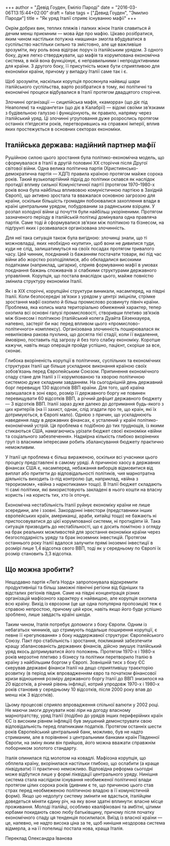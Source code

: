 +++
author = "Девід Гоуден, Еміліо Пароді"
date = "2016-03-06T13:15:44+02:00"
draft = false
tags = ["Девид Гоуден", "Эмилио Пароди"]
title = "Як уряд Італії сприяє існуванню мафії"
+++

Окрім добрих вин, теплих пляжів і палких жінок Італія славиться й дечим
менш приємним — мова йде про мафію. Цікаво розібратися, яким чином
настільки потужна «машина» змогла вбудуватися в суспільство настільки
сильно та змістовно, але ще важливіше зрозуміти, яку роль вона відіграє
поруч із італійським урядом. З одного боку, дуже легко стверджувати, що
мафія та корумпована економічна система, в якій вона функціонує, є
неправильними і непродуктивними для країни. З другого боку, її
присутність може бути сприятливою для економіки країни, причому у
випадку Італії саме так і є.

Щоб зрозуміти, наскільки корупція просякнула найвищі шари італійського
суспільства, варто розібратися в тому, які політичні та економічні
процеси відбувалися в Італії протягом двадцятого сторіччя.

Злочинні організації — сицилійська мафія, «каморра» (що діє під
Неаполем) та «ндранґета» (що діє в Калабрії) — відомі своїми зв’язками з
будівельною галуззю і функціонують, як правило, напряму через
італійський уряд. Ці злочинні угруповання дуже розрослись протягом
останніх п’ятдесяти років, перетворившись на справжні імперії, вплив
яких простежується в основних секторах економіки.

Італійська держава: надійний партнер мафії
------------------------------------------

Рушійною силою цього зростання була політико-економічна модель, що
сформувалася в Італії в другій половині ХХ сторіччя після Другої
світової війни. Одна велика політична партія (Християнсько-демократична
партія — ХДП) правила країною протягом майже сорока років. Такий
вузькопартійний підхід до політики склався як наслідок протидії впливу
сильної Комуністичної партії (протягом 1970–1980-х років вона була
найбільш впливовою комуністичною партією в Західній Європі), що активно
зростала та вважалася основною загрозою для країни, оскільки більшість
громадян побоювалися захоплення влади в країні центральним урядом,
побудованим за радянським взірцем. У розпал холодної війни ці почуття
були найбільш укоріненими. Протягом зазначеного періоду в італійській
політиці домінувала одна правляча партія. Саме тоді й сформувалися
зв’язки між політикою та бізнесом, на підґрунті яких і розвивалася
організована злочинність.

Для неї така ситуація також була вигідною: злочинці знали, що ті
можновладці, яких необхідно «купити», щоб вони не дивилися туди, куди не
слід, залишатимуться на своїх посадах протягом тривалого часу. Цей
чинник, поєднаний із бажанням постачати товари, які під час війни або
жорстко розподілялися, або обкладалися високими податками (наприклад,
цигарки), сприяв формуванню мафії в умовах поєднання бажань споживачів
зі слабкими структурами державного управління. Корупція, що постала
внаслідок цього, майже повністю змінила структуру економіки Італії.

Як і в XIX сторіччі, корупційні структури виникали, насамперед, на
півдні Італії. Коли безпосередні зв’язки з урядом у центрі зміцніли,
стрімке зростання мафії охопило й більш промислово розвинуту північ
країни. Проблема, яка колись мала територіально обмежений характер,
тепер охопила всі основні галузі промисловості, створивши плетиво
зв’язків між бізнесом і політикою (італійський колега Дуайта
Ейзенхауера, напевно, застеріг би нас перед впливом цього
«промислово-політичного» комплексу). Організована злочинність
поширювалася як невиліковна ракова пухлина, що досягла тієї стадії, коли
її видалення, ймовірно, поставить під загрозу й без того слабку
економіку. Коротше кажучи, навіть якщо операція пройде успішно, пацієнт,
скоріше за все, сконає.

Глибока вкоріненість корупції в політичних, суспільних та економічних
структурах Італії ще більше ускладнює виконання країною своїх
зобов’язань перед Європейським Союзом. Припинення економічного спаду
стане для Італії з її корумпованою та хворою політичною системою дуже
складним завданням. На сьогоднішній день державний борг перевищує 130
відсотків ВВП країни. Для того, щоб країна залишалася в зоні євро,
розмір її державного боргу не повинен перевищувати 60 відсотків ВВП, а
річний дефіцит державного бюджету — 3 відсотків ВВП. Італії зараз дуже
далеко до дотримання будь-якого з цих критеріїв (на її захист, однак,
слід згадати про те, що країн, які їх дотримуються, в Європі мало).
Однією з причин, що ускладнюють наведення ладу в державних фінансах, є
усталений у країні політико-економічний устрій. Ця проблема є подібною
до тих труднощів, із якими стикаються США, намагаючись урізати бюджет
своєї економіки «війни та соціального забезпечення». Надмірна кількість
глибоко вкорінених груп із власними інтересами робить збалансування
бюджету практично неможливим.

У Італії ця проблема є більш вираженою, оскільки всі учасники цього
процесу представлені в самому уряді. А причиною хаосу в державних
фінансах США є, насамперед, небажання виборців відмовитися від виплат
або притягти до відповідальності політиків, чия марнотратна діяльність
виходить із-під контролю (це, наприклад, «війна з тероризмом», «війна з
наркотиками» тощо). В Італії бюджет складають ті самі політики, які
використовують закладені в нього кошти на власну користь і на користь
тих, хто їх оточує.

Економічна нестабільність Італії руйнує економіку країни не лише
зсередини, але і ззовні. Закордонні інвестори (представники інших
європейських країн, американці, араби, китайці тощо) не бажають ні
пристосовуватися до цієї корумпованої системи, ні протидіяти їй. Така
ситуація призводить до нестабільності, що є досить помітною з огляду на
брак реальних можливостей для зростання економіки країни через
безгосподарність уряду та брак іноземних інвестицій. Протягом останнього
року Італії вдалося залучити прямі іноземні інвестиції в розмірі лише
1,4 відсотка свого ВВП, тоді як у середньому по Європі їх розмір
становить 3,3 відсотка.

Що можна зробити?
-----------------

Нещодавно партія «Леґа Норд» запропонувала відокремити продуктивніші та
більш заможні північні регіони від бідніших та відсталих регіонів
півдня. Саме на півдні концентрація різних організацій мафіозного
характеру є найвищою, але корупція охопила всю країну. Вихід із єврозони
(це ще одна популярна пропозиція) теж є справою непростою, причому цей
крок, навіть якщо його буде успішно зроблено, лише завдасть країні
шкоди.

Таким чином, Італія потребує допомоги з боку Європи. Одним із небагатьох
чинників, що стримують подальше поширення корупції, є певне її
«регулювання» з боку наддержавної структури: Європейського Союзу. Пакт
про стабільність і зростання, покликаний забезпечити кращу
збалансованість державних фінансів, дійсно змушує італійський уряд якось
дотримуватися його положень. Протягом 1970-х і 1980-х років мерзотне
плетиво з бізнесу та політики перетворило Італію в країну з найбільшим
боргом у Європі. Зовнішній тиск з боку ЄС скерував державні фінанси
Італії на дещо сприятливішу траєкторію розвитку (в період між
впровадженням євро та початком фінансової кризи відношення розміру
державного боргу Італії до ВВП знизилося на 20 відсотків, а річний
рівень інфляції, котрий упродовж 1970-х і 1980-х років становив у
середньому 10 відсотків, після 2000 року впав до менш ніж 3 відсотків).

Цьому процесові сприяло впровадження спільної валюти у 2002 році. Не
маючи змоги друкувати нові ліри на догоду власному марнотратству, уряд
Італії (подібно до урядів інших периферійних країн ЄС із високим рівнем
інфляції) був змушений демонструвати свою відповідальність перед
платниками податків. Протягом останніх шести років Європейський
центральний банк, можливо, був не надто стриманим, але в порівнянні з
центральними банками країн Південної Європи, на зміну яким він прийшов,
його можна вважати справжнім поборником золотого стандарту.

Італія опинилася під молотом на ковадлі. Мафіозна корупція, що обплела
країну, вкорінилася настільки глибоко, що ослабити (а краще ліквідувати)
її практично неможливо. Відповідна реформа сьогодні може відбутися лише
у формі ліквідації центрального уряду. Нинішня система стала наслідком
існування необмеженої політичної влади протягом цілих сорока років
(дивним є те, що причиною цього став страх перед необмеженою політичною
владою в її комуністичній формі). Якщо цю недолугу систему змінити не
вдасться, італійцям доведеться міняти єдину річ, на яку вони здатні
вплинути: власне місце проживання. Молоді італійці, особливо
кваліфіковані та амбітні, цілими юрбами покидають свою любу батьківщину,
причому після початку економічного спаду ця тенденція посилилася. Виїзд
із власної країни — це, напевно, не надто висока ціна за те, щоб нинішня
нездорова система відмерла, а на її попелищі постала нова, краща Італія.

Переклад Олександра Іванова
